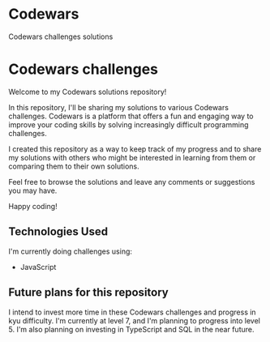 # Codewars
Codewars challenges solutions


# Codewars challenges
Welcome to my Codewars solutions repository!

In this repository, I'll be sharing my solutions to various Codewars challenges. Codewars is a platform that offers a fun and engaging way to improve your coding skills by solving increasingly difficult programming challenges.

I created this repository as a way to keep track of my progress and to share my solutions with others who might be interested in learning from them or comparing them to their own solutions.

Feel free to browse the solutions and leave any comments or suggestions you may have.

Happy coding!


## Technologies Used
I'm currently doing challenges using:
- JavaScript


## Future plans for this repository
I intend to invest more time in these Codewars challenges and progress in kyu difficulty. I'm currently at level 7, and I'm planning to progress into level 5.
I'm also planning on investing in TypeScript and SQL in the near future.